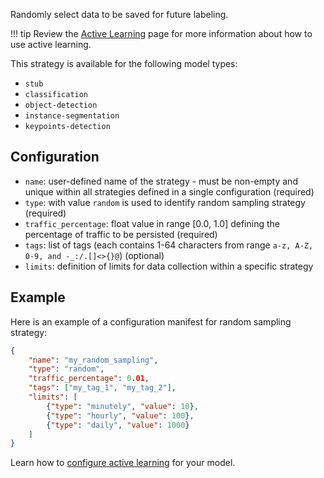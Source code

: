 Randomly select data to be saved for future labeling.

!!! tip
    Review the [Active Learning](../active_learning.md) page for more information about how to use active learning.

This strategy is available for the following model types:

* `stub`
* `classification`
* `object-detection`
* `instance-segmentation`
* `keypoints-detection`

## Configuration

* `name`: user-defined name of the strategy - must be non-empty and unique within all strategies defined in a 
single configuration (required)
* `type`: with value `random` is used to identify random sampling strategy (required)
* `traffic_percentage`: float value in range [0.0, 1.0] defining the percentage of traffic to be persisted (required)
* `tags`: list of tags (each contains 1-64 characters from range `a-z, A-Z, 0-9, and -_:/.[]<>{}@`) (optional)
* `limits`: definition of limits for data collection within a specific strategy

## Example

Here is an example of a configuration manifest for random sampling strategy:

```json
{
    "name": "my_random_sampling",
    "type": "random",
    "traffic_percentage": 0.01,
    "tags": ["my_tag_1", "my_tag_2"],
    "limits": [
        {"type": "minutely", "value": 10},
        {"type": "hourly", "value": 100},
        {"type": "daily", "value": 1000}
    ]
}
```

Learn how to [configure active learning](../active_learning.md#configuration) for your model.
